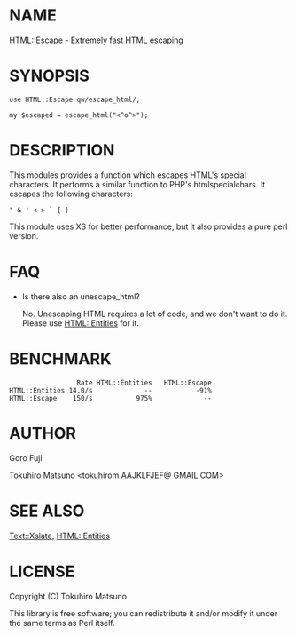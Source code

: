 # NAME

HTML::Escape - Extremely fast HTML escaping

# SYNOPSIS

    use HTML::Escape qw/escape_html/;

    my $escaped = escape_html("<^o^>");

# DESCRIPTION

This modules provides a function which escapes HTML's special characters. It
performs a similar function to PHP's htmlspecialchars.  It escapes the
following characters:

    " & ' < > ` { }

This module uses XS for better performance, but it also provides a pure perl
version.

# FAQ

- Is there also an unescape\_html?

    No. Unescaping HTML requires a lot of code, and we don't want to do it.
    Please use [HTML::Entities](https://metacpan.org/pod/HTML%3A%3AEntities) for it.

# BENCHMARK

                     Rate HTML::Entities   HTML::Escape
    HTML::Entities 14.0/s             --           -91%
    HTML::Escape    150/s           975%             --

# AUTHOR

Goro Fuji

Tokuhiro Matsuno &lt;tokuhirom AAJKLFJEF@ GMAIL COM>

# SEE ALSO

[Text::Xslate](https://metacpan.org/pod/Text%3A%3AXslate), [HTML::Entities](https://metacpan.org/pod/HTML%3A%3AEntities)

# LICENSE

Copyright (C) Tokuhiro Matsuno

This library is free software; you can redistribute it and/or modify
it under the same terms as Perl itself.
